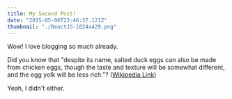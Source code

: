 ```yaml
---
title: My Second Post!
date: "2015-05-06T23:46:37.121Z"
thumbnail: "./ReactJS-1024x429.png"
---
```


Wow! I love blogging so much already.


Did you know that "despite its name, salted duck eggs can also be made from
chicken eggs, though the taste and texture will be somewhat different, and the
egg yolk will be less rich."?
([Wikipedia Link](http://en.wikipedia.org/wiki/Salted_duck_egg))

Yeah, I didn't either.
